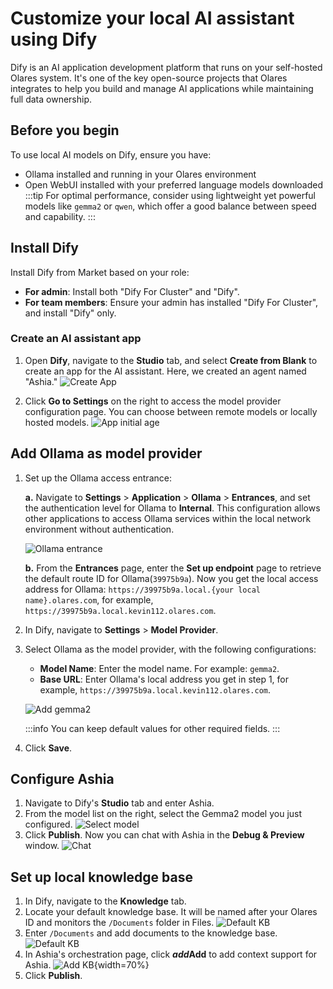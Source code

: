 # Customize your local AI assistant using Dify

Dify is an AI application development platform that runs on your self-hosted Olares system. It's one of the key open-source projects that Olares integrates to help you build and manage AI applications while maintaining full data ownership.

## Before you begin
To use local AI models on Dify, ensure you have:
- Ollama installed and running in your Olares environment
- Open WebUI installed with your preferred language models downloaded
  :::tip
  For optimal performance, consider using lightweight yet powerful models like `gemma2` or `qwen`, which offer a good balance between speed and capability.
  :::

## Install Dify

Install Dify from Market based on your role:
* **For admin**: Install both "Dify For Cluster" and "Dify".
* **For team members**: Ensure your admin has installed "Dify For Cluster", and install "Dify" only.

### Create an AI assistant app

1. Open **Dify**, navigate to the **Studio** tab, and select **Create from Blank** to create an app for the AI assistant. Here, we created an agent named "Ashia."
   ![Create App](/images/manual/use-cases/dify-create-app.png#bordered)

2. Click **Go to Settings** on the right to access the model provider configuration page. You can choose between remote models or locally hosted models. 
   ![App initial age](/images/manual/use-cases/dify-app-init.png#bordered)

## Add Ollama as model provider

1. Set up the Ollama access entrance:
   
   **a.** Navigate to **Settings** > **Application** > **Ollama** > **Entrances**, and set the authentication level for Ollama to **Internal**. This configuration allows other applications to access Ollama services within the local network environment without authentication. 
    
    ![Ollama entrance](/images/manual/use-cases/dify-ollama-entrance.png#bordered)
   
   **b.** From the **Entrances** page, enter the **Set up endpoint** page to retrieve the default route ID for Ollama(`39975b9a`). Now you get the local access address for Ollama: `https://39975b9a.local.{your local name}.olares.com`, for example, `https://39975b9a.local.kevin112.olares.com`.

2. In Dify, navigate to **Settings** > **Model Provider**.
3. Select Ollama as the model provider, with the following configurations:
    - **Model Name**: Enter the model name. For example: `gemma2`.
    - **Base URL**: Enter Ollama's local address you get in step 1, for example, `https://39975b9a.local.kevin112.olares.com`.

     ![Add gemma2](/images/manual/use-cases/dify-add-gemma2.png#bordered)

      :::info
      You can keep default values for other required fields.
      :::
4. Click **Save**.

## Configure Ashia

1. Navigate to Dify's **Studio** tab and enter Ashia.  
2. From the model list on the right, select the Gemma2 model you just configured.
  ![Select model](/images/manual/use-cases/dify-select-model.png#bordered)
3. Click **Publish**. Now you can chat with Ashia in the **Debug & Preview** window. 
   ![Chat](/images/manual/use-cases/dify-chat-with-ashia.png#bordered)

## Set up local knowledge base
1. In Dify, navigate to the **Knowledge** tab.
2. Locate your default knowledge base. It will be named after your Olares ID and monitors the `/Documents` folder in Files.
   ![Default KB](/images/manual/use-cases/dify-default-knowledge-base.png#bordered)
3. Enter `/Documents` and add documents to the knowledge base.
   ![Default KB](/images/manual/use-cases/dify-add-kb-file.png#bordered)
4. In Ashia's orchestration page, click **<i class="material-symbols-outlined">add</i>Add** to add context support for Ashia.
    ![Add KB](/images/manual/use-cases/dify-add-knowledge-base.png#bordered){width=70%}
5. Click **Publish**.
